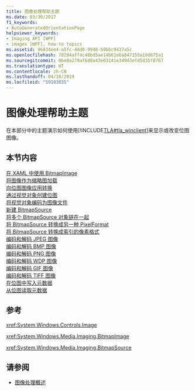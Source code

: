```yaml
---
title: 图像处理帮助主题
ms.date: 03/30/2017
f1_keywords:
- AutoGeneratedOrientationPage
helpviewer_keywords:
- Imaging API [WPF]
- images [WPF], how-to topics
ms.assetid: 96834ee4-a5fc-4dd0-9948-b9bbc9437a5c
ms.openlocfilehash: 70294aff4c40bd5ae14b61e6a847155a10d675a1
ms.sourcegitcommit: 0be8a279af6d8a43e03141e349d3efd5d35f8767
ms.translationtype: HT
ms.contentlocale: zh-CN
ms.lasthandoff: 04/18/2019
ms.locfileid: "59183035"
---
```

# <a name="imaging-how-to-topics"></a>图像处理帮助主题
在本部分中的主题演示如何使用[!INCLUDE[TLA#tla_winclient](../../../../includes/tlasharptla-winclient-md.md)]来显示或改变位图图像。  
  
## <a name="in-this-section"></a>本节内容  
 [在 XAML 中使用 BitmapImage](how-to-use-a-bitmapimage.md)  
 [将图像作为缩略图加载](how-to-load-an-image-as-a-thumbnail.md)  
 [向位图图像应用转换](how-to-apply-a-transform-to-a-bitmapimage.md)  
 [通过视觉对象创建位图](how-to-create-a-bitmap-from-a-visual.md)  
 [将视觉对象编码为图像文件](how-to-encode-a-visual-to-an-image-file.md)  
 [新建 BitmapSource](how-to-create-a-new-bitmapsource.md)  
 [将多个 BitmapSource 对象链在一起](how-to-chain-bitmapsource-objects-together.md)  
 [将 BitmapSource 转换成另一种 PixelFormat](how-to-convert-a-bitmapsource-to-a-different-pixelformat.md)  
 [将 BitmapSource 转换成索引的像素格式](how-to-convert-a-bitmapsource-to-an-indexed-pixel-format.md)  
 [编码和解码 JPEG 图像](how-to-encode-and-decode-a-jpeg-image.md)  
 [编码和解码 BMP 图像](how-to-encode-and-decode-a-bmp-image.md)  
 [编码和解码 PNG 图像](how-to-encode-and-decode-a-png-image.md)  
 [编码和解码 WDP 图像](how-to-encode-and-decode-a-wdp-image.md)  
 [编码和解码 GIF 图像](how-to-encode-and-decode-a-gif-image.md)  
 [编码和解码 TIFF 图像](how-to-encode-and-decode-a-tiff-image.md)  
 [在位图中写入元数据](how-to-write-metadata-to-a-bitmap.md)  
 [从位图读取元数据](how-to-read-metadata-from-a-bitmap.md)  
  
## <a name="reference"></a>参考  
 <xref:System.Windows.Controls.Image>  
  
 <xref:System.Windows.Media.Imaging.BitmapImage>  
  
 <xref:System.Windows.Media.Imaging.BitmapSource>  
  
## <a name="see-also"></a>请参阅

- [图像处理概述](imaging-overview.md)
